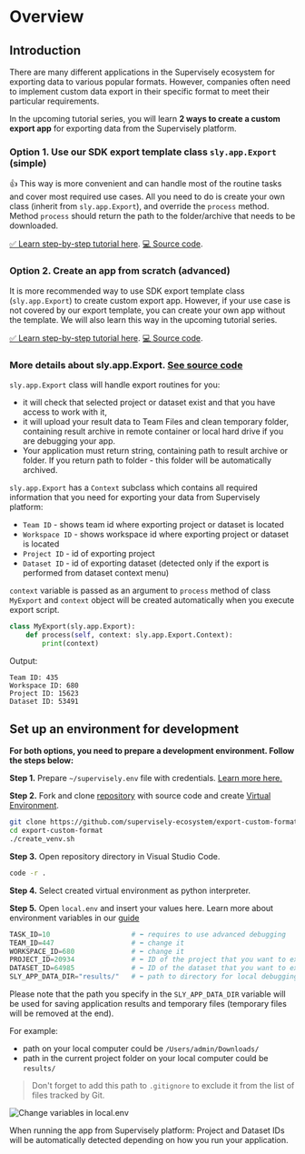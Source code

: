 # Overview

## Introduction

There are many different applications in the Supervisely ecosystem for exporting data to various popular formats. However, companies often need to implement custom data export in their specific format to meet their particular requirements. 

In the upcoming tutorial series, you will learn **2 ways to create a custom export app** for exporting data from the Supervisely platform.

### Option 1. Use our SDK export template class `sly.app.Export` (simple)

👍 This way is more convenient and can handle most of the routine tasks and cover most required use cases. All you need to do is create your own class (inherit from `sly.app.Export`), and override the `process` method. 
Method `process` should return the path to the folder/archive that needs to be downloaded.

[✅ Learn step-by-step tutorial here](./create-export-app-from-template.md).
[💻 Source code](https://github.com/supervisely-ecosystem/template-export-app/tree/master).

### Option 2. Create an app from scratch (advanced)

It is more recommended way to use SDK export template class (`sly.app.Export`) to create custom export app.
However, if your use case is not covered by our export template, you can create your own app without the template. 
We will also learn this way in the upcoming tutorial series.

[✅ Learn step-by-step tutorial here](./create-export-app-without-template.md).
[💻 Source code](https://github.com/supervisely-ecosystem/export-custom-format/tree/master).

### More details about sly.app.Export. [See source code](https://github.com/supervisely/supervisely/blob/master/supervisely/app/export_template.py)

`sly.app.Export` class will handle export routines for you:

- it will check that selected project or dataset exist and that you have access to work with it,
- it will upload your result data to Team Files and clean temporary folder, containing result archive in remote container or local hard drive if you are debugging your app. 
- Your application must return string, containing path to result archive or folder. If you return path to folder - this folder will be automatically archived.

`sly.app.Export` has a `Context` subclass which contains all required information that you need for exporting your data from Supervisely platform:

- `Team ID` - shows team id where exporting project or dataset is located
- `Workspace ID` - shows workspace id where exporting project or dataset is located
- `Project ID` - id of exporting project
- `Dataset ID` - id of exporting dataset (detected only if the export is performed from dataset context menu)

`context` variable is passed as an argument to `process` method of class `MyExport` and `context` object will be created automatically when you execute export script.

```python
class MyExport(sly.app.Export):
    def process(self, context: sly.app.Export.Context):
        print(context)
```

Output:

```text
Team ID: 435
Workspace ID: 680
Project ID: 15623
Dataset ID: 53491
```

## Set up an environment for development

**For both options, you need to prepare a development environment. Follow the steps below:**

**Step 1.** Prepare `~/supervisely.env` file with credentials. [Learn more here.](../../getting-started/basics-of-authentication.md#how-to-use-in-python)

**Step 2.** Fork and clone [repository](https://github.com/supervisely-ecosystem/export-custom-format) with source code and create [Virtual Environment](https://docs.python.org/3/library/venv.html).

```bash
git clone https://github.com/supervisely-ecosystem/export-custom-format
cd export-custom-format
./create_venv.sh
```

**Step 3.** Open repository directory in Visual Studio Code.

```bash
code -r .
```

**Step 4.** Select created virtual environment as python interpreter.

**Step 5.** Open `local.env` and insert your values here. Learn more about environment variables in our [guide](../../getting-started/environment-variables.md)

```python
TASK_ID=10                    # ⬅️ requires to use advanced debugging
TEAM_ID=447                   # ⬅️ change it
WORKSPACE_ID=680              # ⬅️ change it
PROJECT_ID=20934              # ⬅️ ID of the project that you want to export
DATASET_ID=64985              # ⬅️ ID of the dataset that you want to export (leave empty if you want to export whole project)
SLY_APP_DATA_DIR="results/"   # ⬅️ path to directory for local debugging
```

Please note that the path you specify in the `SLY_APP_DATA_DIR` variable will be used for saving application results and temporary files (temporary files will be removed at the end).

For example:
- path on your local computer could be `/Users/admin/Downloads/`
- path in the current project folder on your local computer could be `results/`

> Don't forget to add this path to `.gitignore` to exclude it from the list of files tracked by Git.

![Change variables in local.env](https://user-images.githubusercontent.com/79905215/236182190-3438d72e-919f-4a8f-9544-a105e8441a5a.gif)

When running the app from Supervisely platform: Project and Dataset IDs will be automatically detected depending on how you run your application.
